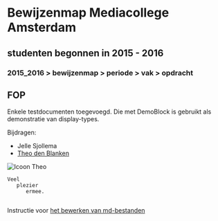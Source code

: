 # Bewijzenmap Mediacollege Amsterdam
## studenten begonnen in 2015 - 2016
### 2015_2016 > bewijzenmap > periode > vak > opdracht

## FOP

Enkele testdocumenten toegevoegd.
Die met DemoBlock is gebruikt als demonstratie van display-types.

Bijdragen:
* Jelle Sjollema
* [Theo den Blanken](http://blanken5.home.xs4all.nl/ "Site van Theo")


![Icoon Theo](https://pbs.twimg.com/profile_images/632928961022963712/ZL00b8Py.png)

```
Veel 
   plezier 
      ermee.
   
```
Instructie voor [het bewerken van md-bestanden](https://confluence.atlassian.com/bitbucketserver/markdown-syntax-guide-776639995.html "md-bestanden bewerken") 